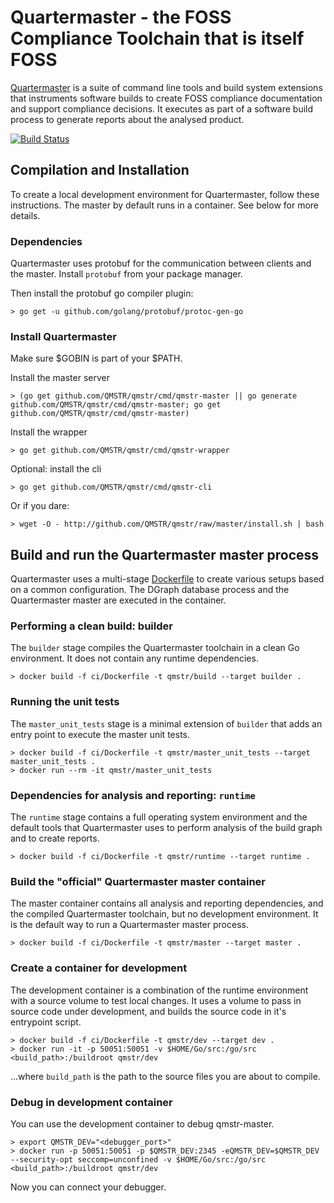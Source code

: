 # Quartermaster - the FOSS Compliance Toolchain that is itself FOSS

[Quartermaster](http://qmstr.org) is a suite of command line tools and build system extensions that instruments software builds to create
FOSS compliance documentation and support compliance decisions. It executes as part of a software build process to generate reports about the analysed product.

[![Build Status](https://ci.endocode.com/buildStatus/icon?job=QMSTR/build_and_unit_test_master)](https://ci.endocode.com/job/QMSTR/job/build_and_unit_test_master/)

## Compilation and Installation

To create a local development environment for Quartermaster, follow these instructions. The master by default runs in a container. See below for more details.

### Dependencies

Quartermaster uses protobuf for the communication between clients and the master. Install `protobuf` from your package manager.

Then install the protobuf go compiler plugin:

	> go get -u github.com/golang/protobuf/protoc-gen-go

### Install Quartermaster

Make sure $GOBIN is part of your $PATH.

Install the master server

	> (go get github.com/QMSTR/qmstr/cmd/qmstr-master || go generate github.com/QMSTR/qmstr/cmd/qmstr-master; go get github.com/QMSTR/qmstr/cmd/qmstr-master)

Install the wrapper

	> go get github.com/QMSTR/qmstr/cmd/qmstr-wrapper

Optional: install the cli

	> go get github.com/QMSTR/qmstr/cmd/qmstr-cli

Or if you dare:

	> wget -O - http://github.com/QMSTR/qmstr/raw/master/install.sh | bash

## Build and run the Quartermaster master process

Quartermaster uses a multi-stage [Dockerfile](ci/Dockerfile) to create various setups based on a common configuration. The DGraph database process and the Quartermaster master are executed in the container.

### Performing a clean build: builder

The `builder` stage compiles the Quartermaster toolchain in a clean Go environment. It does not contain any runtime dependencies.

	> docker build -f ci/Dockerfile -t qmstr/build --target builder .

### Running the unit tests

The `master_unit_tests` stage is a minimal extension of `builder` that adds an entry point to execute the master unit tests.

	> docker build -f ci/Dockerfile -t qmstr/master_unit_tests --target master_unit_tests .
	> docker run --rm -it qmstr/master_unit_tests

### Dependencies for analysis and reporting: `runtime`

The `runtime` stage contains a full operating system environment and the default tools that Quartermaster uses to perform analysis of the build graph and to create reports.

	> docker build -f ci/Dockerfile -t qmstr/runtime --target runtime .

### Build the "official" Quartermaster master container

The master container contains all analysis and reporting dependencies, and the compiled Quartermaster toolchain, but no development environment. It is the default way to run a Quartermaster master process.

	> docker build -f ci/Dockerfile -t qmstr/master --target master .

### Create a container for development

The development container is a combination of the runtime environment with a source volume to test local changes. It uses a volume to pass in source code under development, and builds the source code in it's entrypoint script.

	> docker build -f ci/Dockerfile -t qmstr/dev --target dev .
	> docker run -it -p 50051:50051 -v $HOME/Go/src:/go/src <build_path>:/buildroot qmstr/dev

...where `build_path` is the path to the source files you are about to compile.

### Debug in development container 

You can use the development container to debug qmstr-master.

    > export QMSTR_DEV="<debugger_port>"
    > docker run -p 50051:50051 -p $QMSTR_DEV:2345 -eQMSTR_DEV=$QMSTR_DEV --security-opt seccomp=unconfined -v $HOME/Go/src:/go/src <build_path>:/buildroot qmstr/dev

Now you can connect your debugger. 